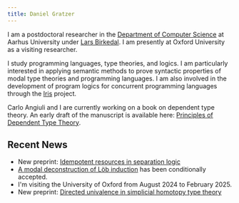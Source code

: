 ```yaml
---
title: Daniel Gratzer
---
```


I am a postdoctoral researcher in the [Department of Computer Science](http://cs.au.dk/) at Aarhus
University under [Lars Birkedal](http://cs.au.dk/~birke). I am presently at Oxford
University as a visiting researcher.


I study programming languages, type theories, and logics. I am particularly interested in applying
semantic methods to prove syntactic properties of modal type theories and programming languages. I
am also involved in the development of program logics for concurrent programming languages through
the [Iris](http://iris-project.org) project.

Carlo Angiuli and I are currently working on a book on dependent type theory. An early draft of the
manuscript is available here: [Principles of Dependent Type Theory](./papers/type-theory-book.pdf).

## Recent News

 - New preprint:
 [Idempotent resources in separation logic](/papers/idempotent-resources-in-separation-logic.pdf)
 - [A modal deconstruction of Löb induction](/papers/a-modal-deconstruction-of-loeb-induction.pdf)
   has been conditionally accepted.
 - I'm visiting the University of Oxford from August 2024 to February 2025.
 - New preprint:
 [Directed univalence in simplicial homotopy type theory](/papers/directed-univalence-in-simplicial-homotopy-type-theory.pdf)
